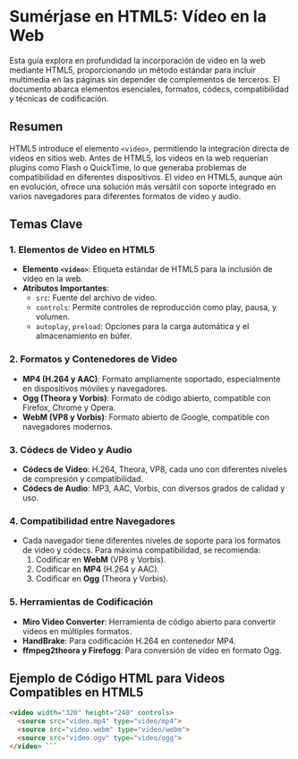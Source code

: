 # Sumérjase en HTML5: Vídeo en la Web

Esta guía explora en profundidad la incorporación de video en la web mediante HTML5, proporcionando un método estándar para incluir multimedia en las páginas sin depender de complementos de terceros. El documento abarca elementos esenciales, formatos, códecs, compatibilidad y técnicas de codificación.

## Resumen

HTML5 introduce el elemento `<video>`, permitiendo la integración directa de videos en sitios web. Antes de HTML5, los videos en la web requerían plugins como Flash o QuickTime, lo que generaba problemas de compatibilidad en diferentes dispositivos. El video en HTML5, aunque aún en evolución, ofrece una solución más versátil con soporte integrado en varios navegadores para diferentes formatos de video y audio.

## Temas Clave

### 1. Elementos de Video en HTML5
   - **Elemento `<video>`**: Etiqueta estándar de HTML5 para la inclusión de video en la web.
   - **Atributos Importantes**:
     - `src`: Fuente del archivo de video.
     - `controls`: Permite controles de reproducción como play, pausa, y volumen.
     - `autoplay`, `preload`: Opciones para la carga automática y el almacenamiento en búfer.

### 2. Formatos y Contenedores de Video
   - **MP4 (H.264 y AAC)**: Formato ampliamente soportado, especialmente en dispositivos móviles y navegadores.
   - **Ogg (Theora y Vorbis)**: Formato de código abierto, compatible con Firefox, Chrome y Opera.
   - **WebM (VP8 y Vorbis)**: Formato abierto de Google, compatible con navegadores modernos.

### 3. Códecs de Video y Audio
   - **Códecs de Video**: H.264, Theora, VP8, cada uno con diferentes niveles de compresión y compatibilidad.
   - **Códecs de Audio**: MP3, AAC, Vorbis, con diversos grados de calidad y uso.

### 4. Compatibilidad entre Navegadores
   - Cada navegador tiene diferentes niveles de soporte para los formatos de video y códecs. Para máxima compatibilidad, se recomienda:
     1. Codificar en **WebM** (VP8 y Vorbis).
     2. Codificar en **MP4** (H.264 y AAC).
     3. Codificar en **Ogg** (Theora y Vorbis).

### 5. Herramientas de Codificación
   - **Miro Video Converter**: Herramienta de código abierto para convertir videos en múltiples formatos.
   - **HandBrake**: Para codificación H.264 en contenedor MP4.
   - **ffmpeg2theora y Firefogg**: Para conversión de video en formato Ogg.

## Ejemplo de Código HTML para Videos Compatibles en HTML5

```html
<video width="320" height="240" controls>
  <source src="video.mp4" type="video/mp4">
  <source src="video.webm" type="video/webm">
  <source src="video.ogv" type="video/ogg">
</video> ```
